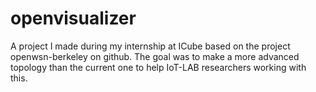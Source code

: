 # openvisualizer
A project I made during my internship at ICube based on the project openwsn-berkeley on github. The goal was to make a more advanced topology than the current one to help IoT-LAB researchers working with this.
